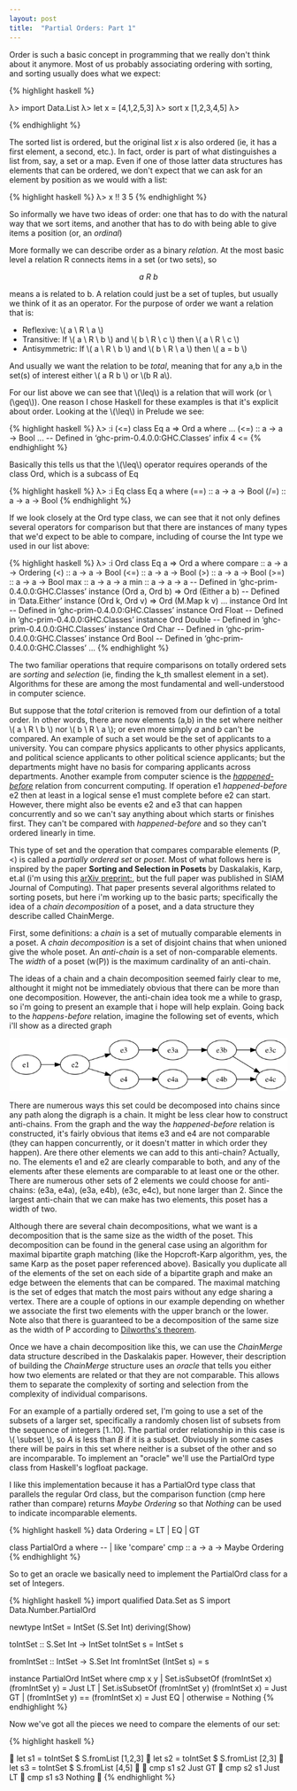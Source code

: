 ```yaml
---
layout: post
title:  "Partial Orders: Part 1"
---
```


Order is such a basic concept in programming that we really don't think about it anymore.  Most of us probably associating ordering with sorting, and sorting usually does
what we expect:

{% highlight haskell %}

λ> import Data.List
λ> let x = [4,1,2,5,3]
λ> sort x
[1,2,3,4,5]
λ>

{% endhighlight %}

The sorted list is ordered, but the original list _x_ is also ordered (ie, it has a first element, a second, etc.).  In fact, order is part of what distinguishes a list from, say, a set or a map.  Even if one of those latter data structures has elements that can be ordered, we don't expect that we can ask for an element by position as we would with a list:

{% highlight haskell %}
λ> x !! 3
5
{% endhighlight %}

So informally we have two ideas of order: one that has to do with the natural way that we sort items, and another that has to do with being able to give items a position (or, an _ordinal_)

More formally we can describe order as a binary _relation_.  At the most basic level a relation R connects items in a set (or two sets), so 

$$a \ R \ b$$

means a is related to b.  A relation could just be a set of tuples, but usually we think of it as an operator.  For the purpose of order we want a relation that is:

 - Reflexive: \\( a \ R \ a \\)
 - Transitive: If \\( a \ R \ b \\) and \\( b \ R \ c \\) then \\( a \ R \ c \\)
 - Antisymmetric: If \\( a \ R \ b \\) and \\( b \ R \ a \\) then \\( a = b \\)

And usually we want the relation to be _total_, meaning that for any a,b in the set(s) of interest either \\( a R b \\) or \\(b R a\\).

For our list above we can see that \\(\leq\\) is a relation that will work (or \\(\geq\\)).  One reason I chose Haskell for these examples is that it's explicit about order.  Looking at the  \\(\leq\\) in Prelude we see:


{% highlight haskell %}
λ> :i (<=)
class Eq a => Ord a where
  ...
  (<=) :: a -> a -> Bool
  ...
  	-- Defined in ‘ghc-prim-0.4.0.0:GHC.Classes’
infix 4 <=
{% endhighlight %}

Basically this tells us that the \\(\leq\\) operator requires operands of the class Ord, which is a subcass of Eq

{% highlight haskell %}
λ> :i Eq
class Eq a where
  (==) :: a -> a -> Bool
  (/=) :: a -> a -> Bool
{% endhighlight %}

If we look closely at the Ord type class, we can see that it not only defines several operators for comparison but that there are instances of many types that we'd expect to be able to compare, including of course the Int type we used in our list above:

{% highlight haskell %}
λ> :i Ord
class Eq a => Ord a where
  compare :: a -> a -> Ordering
  (<) :: a -> a -> Bool
  (<=) :: a -> a -> Bool
  (>) :: a -> a -> Bool
  (>=) :: a -> a -> Bool
  max :: a -> a -> a
  min :: a -> a -> a
  	-- Defined in ‘ghc-prim-0.4.0.0:GHC.Classes’
instance (Ord a, Ord b) => Ord (Either a b)
  -- Defined in ‘Data.Either’
instance (Ord k, Ord v) => Ord (M.Map k v)
...
instance Ord Int -- Defined in ‘ghc-prim-0.4.0.0:GHC.Classes’
instance Ord Float -- Defined in ‘ghc-prim-0.4.0.0:GHC.Classes’
instance Ord Double -- Defined in ‘ghc-prim-0.4.0.0:GHC.Classes’
instance Ord Char -- Defined in ‘ghc-prim-0.4.0.0:GHC.Classes’
instance Ord Bool -- Defined in ‘ghc-prim-0.4.0.0:GHC.Classes’
...
{% endhighlight %}

The two familiar operations that require comparisons on totally ordered sets are _sorting_ and _selection_ (ie, finding the k_th smallest element in a set).  Algorithms for these are among the most fundamental and well-understood in computer science.

But suppose that the _total_ criterion is removed from our defintion of a total order. In other words, there are now elements (a,b) in the set where neither \\( a \ R \ b \\) nor \\( b \ R \ a \\); or even more simply _a_ and _b_ can't be compared.  An example of such a set would be the set of applicants to a university.  You can compare physics applicants to other physics applicants, and political science applicants to other political science applicants; but the departments might have no basis for comparing applicants across departments.  Another example from computer science is the [_happened-before_](https://en.wikipedia.org/wiki/Happened-before) relation from concurrent computing.  If operation e1 _happened-before_ e2 then at least in a logical sense e1 must complete before e2 can start.  However, there might also be events e2 and e3 that can happen concurrently and so we can't say anything about which starts or finishes first.   They can't be compared with _happened-before_ and so they can't ordered linearly in time.

This type of set and the operation that compares comparable elements (P,<) is called a _partially ordered set_ or _poset_.  Most of what follows here is inspired by the paper __Sorting and Selection in Posets__ by Daskalakis, Karp, et.al (i'm using this [arXiv preprint:](http://arxiv.org/pdf/0707.1532.pdf), but the full paper was published in SIAM Journal of Computing).  That paper presents several algorithms related to sorting posets, but here i'm working up to the basic parts; specifically the idea of a _chain decomposition_ of a poset, and a data structure they describe called ChainMerge.

First, some definitions: a _chain_ is a set of mutually comparable elements in a poset. A _chain decomposition_ is a set of disjoint chains that when unioned give the whole poset.  An _anti-chain_ is a set of non-comparable elements.  The _width_ of a poset (w(P)) is the maximum cardinality of an anti-chain.

The ideas of a chain and a chain decomposition seemed fairly clear to me, althought it might not be immediately obvious that there can be more than one decomposition.  However, the anti-chain idea took me a while to grasp, so i'm going to present an example that i hope will help explain.  Going back to the _happens-before_ relation, imagine the following set of events, which i'll show as a directed graph

![happens-before](/assets/happens.png)

There are numerous ways this set could be decomposed into chains since any path along the digraph is a chain.  It might be less clear how to construct anti-chains.  From the graph and the way the _happened-before_ relation is constructed, it's fairly obvious that items e3 and e4 are not comparable (they can happen concurrently, or it doesn't matter in which order they happen).  Are there other elements we can add to this anti-chain?  Actually, no.  The elements e1 and e2 are clearly comparable to both, and any of the elements after these elements are comparable to at least one or the other.  There are numerous other sets of 2 elements we could choose for anti-chains: (e3a, e4a), (e3a, e4b), (e3c, e4c), but none larger than 2.  Since the largest anti-chain that we can make has two elements, this poset has a width of two.

Although there are several chain decompositions, what we want is a decomposition that is the same size as the width of the poset.  This decomposition can be found in the general case using an algorithm for maximal bipartite graph matching (like the Hopcroft-Karp algorithm, yes, the same Karp as the poset paper referenced above). Basically you duplicate all of the elements of the set on each side of a bipartite graph and make an edge between the elements that can be compared.  The maximal matching is the set of edges that match the most pairs without any edge sharing a vertex.  There are a couple of options in our example depending on whether we associate the first two elements with the upper branch or the lower.  Note also that there is guaranteed to be a decomposition of the same size as the width of P according to [Dilworths's theorem](https://en.wikipedia.org/wiki/Dilworth%27s_theorem).

Once we have a chain decomposition like this, we can use the _ChainMerge_ data structure described in the Daskalakis paper.  However, their description of building the _ChainMerge_ structure uses an _oracle_ that tells you either how two elements are related or that they are not comparable.  This allows them to separate the complexity of sorting and selection from the complexity of individual comparisons.

For an example of a partially ordered set, I'm going to use a set of the subsets of a larger set, specifically a randomly chosen list of subsets from the sequence of integers [1..10].  The partial order relationship in this case is  \\( \subset \\), so _A_ is less than _B_ if it is a subset.  Obviously in some cases there will be pairs in this set where neither is a subset of the other and so are incomparable.  To implement an "oracle" we'll use the PartialOrd type class from Haskell's logfloat package.

I like this implementation because it has a PartialOrd type class that parallels the regular Ord class, but the comparison function (cmp here rather than compare) returns _Maybe Ordering_ so that _Nothing_ can be used to indicate incomparable elements.


{% highlight haskell %}
data Ordering = LT | EQ | GT

class PartialOrd a where
    -- | like 'compare'
    cmp   :: a -> a -> Maybe Ordering
{% endhighlight %}

So to get an oracle we basically need to implement the PartialOrd class for a set of Integers.

{% highlight haskell %}
import qualified Data.Set as S
import Data.Number.PartialOrd

newtype IntSet = IntSet (S.Set Int) deriving(Show)

toIntSet :: S.Set Int -> IntSet
toIntSet s = IntSet s

fromIntSet :: IntSet -> S.Set Int
fromIntSet (IntSet s) = s


instance PartialOrd IntSet where
  cmp x y | Set.isSubsetOf (fromIntSet x) (fromIntSet y) = Just LT
          | Set.isSubsetOf (fromIntSet y) (fromIntSet x) = Just GT
          | (fromIntSet y) == (fromIntSet x) = Just EQ
          | otherwise = Nothing
{% endhighlight %}

Now we've got all the pieces we need to compare the elements of our set:

{% highlight haskell %}

 let s1 = toIntSet $ S.fromList [1,2,3]
 let s2 = toIntSet $ S.fromList [2,3]
 let s3 = toIntSet $ S.fromList [4,5]
 
 cmp s1 s2
Just GT
 cmp s2 s1
Just LT
 cmp s1 s3
Nothing

{% endhighlight %}


